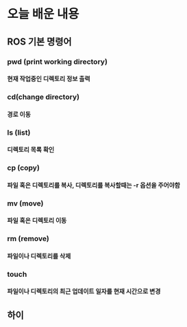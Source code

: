 # 오늘 배운 내용 
## ROS 기본 명령어
### pwd (print working directory)
#### 현재 작업중인 디렉토리 정보 출력
### cd(change directory)
#### 경로 이동
### ls (list)
#### 디렉토리 목록 확인
### cp (copy)
#### 파일 혹은 디렉토리를 복사, 디렉토리를 복사할때는 -r 옵션을 주어야함
### mv (move)
#### 파일 혹은 디렉토리 이동
### rm (remove)
#### 파일이나 디렉토리를 삭제
### touch
#### 파일이나 디렉토리의 최근 업데이트 일자를 현재 시간으로 변경
## 하이 
